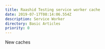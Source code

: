 ```yaml
---
title: Raashid Testing service worker cache
date: 2019-07-17T08:14:06.554Z
description: Service Worker
directory: Basic Articles
priority: 0
---
```

New caches
